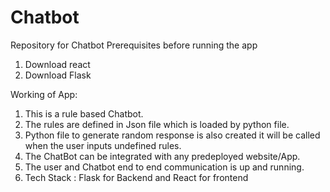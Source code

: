 # Chatbot
Repository for Chatbot
Prerequisites before running the app 
1. Download react
2. Download Flask

Working of App:
1. This is a rule based Chatbot.
2. The rules are defined in Json file which is loaded by python file.
3. Python file to generate random response is also created it will be called when the user inputs undefined rules.
4. The ChatBot can be integrated with any predeployed website/App.
5. The user and Chatbot end to end communication is up and running.
6. Tech Stack : Flask for Backend and React for frontend

